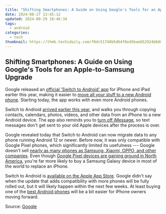 ```yaml
---
title: "Shifting Smartphones: A Guide on Using Google's Tools for an Apple-to-Samsung Upgrade"
date: 2024-08-27 13:45:12
updated: 2024-08-29 10:46:34
tags:
  - android
categories:
  - tech
thumbnail: https://thmb.techidaily.com/f0dc51740b5d64f8e45bae652924b8d0b0eb3f851cc9edff9cc176e05392dec4.png
---
```


## Shifting Smartphones: A Guide on Using Google's Tools for an Apple-to-Samsung Upgrade

Google released an [official 'Switch to Android' app](https://apps.apple.com/us/app/switch-to-android/id1581816143) for iPhone and iPad earlier this year, making it easier to [move all your stuff to a new Android phone](https://sound-issues.techidaily.com/troubleshooting-success-speakers-playing-instead-of-headphones-even-with-cable-attached/). Starting today, the app works with even more Android phones.

 Switch to Android [arrived earlier this year](https://www.theverge.com/2022/4/20/23034459/switch-to-android-google-iphone-app), and walks you through copying contacts, calendars, photos, videos, and other data from an iPhone to a new Android device. The app also reminds you to [turn off iMessage](https://twitter-videos.techidaily.com/updated-captured-kinetics-mastering-the-art-of-twitvid-download/), so text messages don't get sent to your old Apple devices after the process is over.

 Google revealed today that Switch to Android can now migrate data to any phone running Android 12 or newer. Before now, it was only compatible with Google Pixel phones, which significantly limited its usefulness --- Google doesn't sell [nearly as many phones as Samsung, Xiaomi, OPPO, and other companies](https://www.counterpointresearch.com/global-smartphone-share/). Even though [Google Pixel devices are gaining ground in North America](https://www.androidauthority.com/google-pixel-market-share-3167012/), you're far more likely to buy a Samsung Galaxy device in most of the world to replace an iPhone.

 Switch to Android is [available on the Apple App Store](https://apps.apple.com/us/app/switch-to-android/id1581816143). Google didn't say when the update that adds compatibility with more phones will be fully rolled out, but it will likely happen within the next few weeks. At least buying one of the [best Android phones](https://twitter-videos.techidaily.com/hot-takes-highlight-twitters-trending-topics-for-2024/) will be a bit easier for iPhone owners moving forward.

 Source: [Google](https://blog.google/products/android/switch-to-android/)

<ins class="adsbygoogle"
     style="display:block"
     data-ad-format="autorelaxed"
     data-ad-client="ca-pub-7571918770474297"
     data-ad-slot="1223367746"></ins>



<ins class="adsbygoogle"
     style="display:block"
     data-ad-client="ca-pub-7571918770474297"
     data-ad-slot="8358498916"
     data-ad-format="auto"
     data-full-width-responsive="true"></ins>
